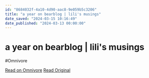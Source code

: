 ```yaml
---
id: "8684032f-4a10-4d90-aac8-9e059b5c3206"
title: "a year on bearblog | lili's musings"
date_saved: "2024-03-15 10:16:49"
date_published: "2024-03-13 00:00:00"
---
```


# a year on bearblog | lili's musings
#Omnivore

[Read on Omnivore](https://omnivore.app/me/a-year-on-bearblog-lili-s-musings-18e419d44f7)
[Read Original](https://lili.bearblog.dev/a-year-on-bearblog/)

